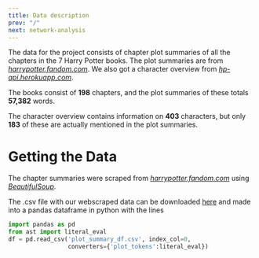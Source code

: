 ```yaml
---
title: Data description
prev: "/"
next: network-analysis
---
```


The data for the project consists of chapter plot summaries of all the chapters in the 7 Harry Potter books. The plot summaries are from [*harrypotter.fandom.com*](https://harrypotter.fandom.com/wiki/Main_Page). We also got a character overview from [*hp-api.herokuapp.com*](*https://hp-api.herokuapp.com/*). 

The books consist of **198** chapters, and the plot summaries of these totals **57,382** words.

The character overview contains information on **403** characters, but only **183** of these are actually mentioned in the plot summaries.

# Getting the Data

The chapter summaries were scraped from  [*harrypotter.fandom.com*](https://harrypotter.fandom.com/wiki/Main_Page) using [*BeautifulSoup*](https://www.crummy.com/software/BeautifulSoup/). 

The .csv file with our webscraped data can be downloaded [here](/static/plot_summary_df.csv) and made into a pandas dataframe in python with the lines

```python
import pandas as pd
from ast import literal_eval
df = pd.read_csv('plot_summary_df.csv', index_col=0, 
                 converters={'plot_tokens':literal_eval})
```



